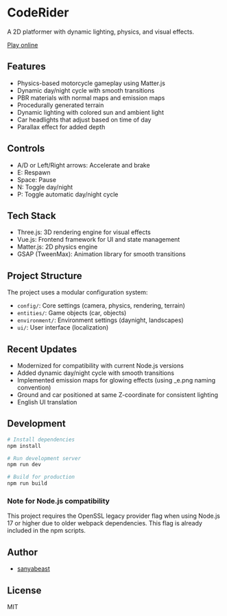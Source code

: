 # CodeRider

A 2D platformer with dynamic lighting, physics, and visual effects.

[Play online](https://sanyabeast.github.io/coderider/dist/index.html)

## Features

- Physics-based motorcycle gameplay using Matter.js
- Dynamic day/night cycle with smooth transitions
- PBR materials with normal maps and emission maps
- Procedurally generated terrain
- Dynamic lighting with colored sun and ambient light
- Car headlights that adjust based on time of day
- Parallax effect for added depth

## Controls

- A/D or Left/Right arrows: Accelerate and brake
- E: Respawn
- Space: Pause
- N: Toggle day/night
- P: Toggle automatic day/night cycle

## Tech Stack

- Three.js: 3D rendering engine for visual effects
- Vue.js: Frontend framework for UI and state management
- Matter.js: 2D physics engine
- GSAP (TweenMax): Animation library for smooth transitions

## Project Structure

The project uses a modular configuration system:

- `config/`: Core settings (camera, physics, rendering, terrain)
- `entities/`: Game objects (car, objects)
- `environment/`: Environment settings (daynight, landscapes)
- `ui/`: User interface (localization)

## Recent Updates

- Modernized for compatibility with current Node.js versions
- Added dynamic day/night cycle with smooth transitions
- Implemented emission maps for glowing effects (using _e.png naming convention)
- Ground and car positioned at same Z-coordinate for consistent lighting
- English UI translation

## Development

```bash
# Install dependencies
npm install

# Run development server
npm run dev

# Build for production
npm run build
```

### Note for Node.js compatibility
This project requires the OpenSSL legacy provider flag when using Node.js 17 or higher due to older webpack dependencies. This flag is already included in the npm scripts.

## Author

- [sanyabeast](https://github.com/sanyabeast)

## License

MIT
